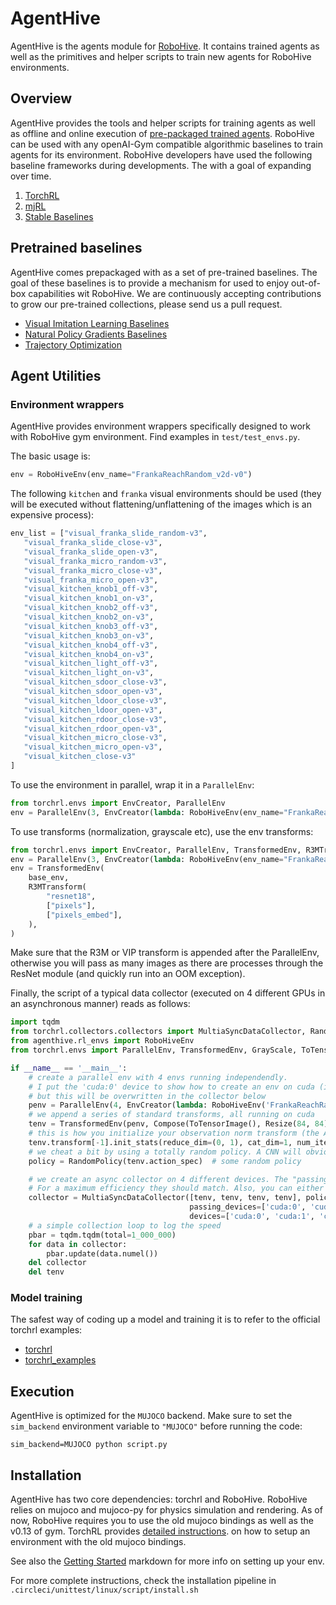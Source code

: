 # AgentHive

AgentHive is the agents module for [RoboHive](https://sites.google.com/view/robohive). It contains trained agents as well as the primitives and helper scripts to train new agents for RoboHive environments.

## Overview
AgentHive provides the tools and helper scripts for training agents as well as offline and online execution of [pre-packaged trained agents](agents). RoboHive can be used with any openAI-Gym compatible algorithmic baselines to train agents for its environment. RoboHive developers have used the following baseline frameworks during developments. The with a goal of expanding over time.
1. [TorchRL](https://pytorch.org/rl/)
2. [mjRL](https://github.com/aravindr93/mjrl)
3. [Stable Baselines](https://github.com/DLR-RM/stable-baselines3)

## Pretrained baselines
AgentHive comes prepackaged with as a set of pre-trained baselines. The goal of these baselines is to provide a mechanism for used to enjoy out-of-box capabilities wit RoboHive. We are continuously accepting contributions to grow our pre-trained collections, please send us a pull request.
- [Visual Imitation Learning Baselines](scripts)
- [Natural Policy Gradients Baselines](agents)
- [Trajectory Optimization](agents)


## Agent Utilities

### Environment wrappers

AgentHive provides environment wrappers specifically designed to work with RoboHive
gym environment.
Find examples in `test/test_envs.py`.

The basic usage is:
```python
env = RoboHiveEnv(env_name="FrankaReachRandom_v2d-v0")
```

The following `kitchen` and `franka` visual environments should be used (they will be executed without flattening/unflattening of
the images which is an expensive process):
```python
env_list = ["visual_franka_slide_random-v3",
   "visual_franka_slide_close-v3",
   "visual_franka_slide_open-v3",
   "visual_franka_micro_random-v3",
   "visual_franka_micro_close-v3",
   "visual_franka_micro_open-v3",
   "visual_kitchen_knob1_off-v3",
   "visual_kitchen_knob1_on-v3",
   "visual_kitchen_knob2_off-v3",
   "visual_kitchen_knob2_on-v3",
   "visual_kitchen_knob3_off-v3",
   "visual_kitchen_knob3_on-v3",
   "visual_kitchen_knob4_off-v3",
   "visual_kitchen_knob4_on-v3",
   "visual_kitchen_light_off-v3",
   "visual_kitchen_light_on-v3",
   "visual_kitchen_sdoor_close-v3",
   "visual_kitchen_sdoor_open-v3",
   "visual_kitchen_ldoor_close-v3",
   "visual_kitchen_ldoor_open-v3",
   "visual_kitchen_rdoor_close-v3",
   "visual_kitchen_rdoor_open-v3",
   "visual_kitchen_micro_close-v3",
   "visual_kitchen_micro_open-v3",
   "visual_kitchen_close-v3"
]
```

To use the environment in parallel, wrap it in a `ParallelEnv`:
```python
from torchrl.envs import EnvCreator, ParallelEnv
env = ParallelEnv(3, EnvCreator(lambda: RoboHiveEnv(env_name="FrankaReachRandom_v2d-v0")))
```

To use transforms (normalization, grayscale etc), use the env transforms:
```python
from torchrl.envs import EnvCreator, ParallelEnv, TransformedEnv, R3MTransform
env = ParallelEnv(3, EnvCreator(lambda: RoboHiveEnv(env_name="FrankaReachRandom_v2d-v0")))
env = TransformedEnv(
    base_env,
    R3MTransform(
        "resnet18",
        ["pixels"],
        ["pixels_embed"],
    ),
)
```
Make sure that the R3M or VIP transform is appended after the ParallelEnv, otherwise you will
pass as many images as there are processes through the ResNet module (and quickly run into an OOM
exception).

Finally, the script of a typical data collector (executed on 4 different GPUs in an asynchronous manner) reads
as follows:
```python
import tqdm
from torchrl.collectors.collectors import MultiaSyncDataCollector, RandomPolicy
from agenthive.rl_envs import RoboHiveEnv
from torchrl.envs import ParallelEnv, TransformedEnv, GrayScale, ToTensorImage, Resize, ObservationNorm, EnvCreator, Compose, CatFrames

if __name__ == '__main__':
    # create a parallel env with 4 envs running independendly.
    # I put the 'cuda:0' device to show how to create an env on cuda (ie: the output tensors will be on cuda)
    # but this will be overwritten in the collector below
    penv = ParallelEnv(4, EnvCreator(lambda: RoboHiveEnv('FrankaReachRandom_v2d-v0', device='cuda:0', from_pixels=True)))
    # we append a series of standard transforms, all running on cuda
    tenv = TransformedEnv(penv, Compose(ToTensorImage(), Resize(84, 84), GrayScale(), CatFrames(4, in_keys=['pixels']), ObservationNorm(in_keys=['pixels'])))
    # this is how you initialize your observation norm transform (the API will be improved shortly)
    tenv.transform[-1].init_stats(reduce_dim=(0, 1), cat_dim=1, num_iter=1000)
    # we cheat a bit by using a totally random policy. A CNN will obviously slow down collection a bit
    policy = RandomPolicy(tenv.action_spec)  # some random policy

    # we create an async collector on 4 different devices. The "passing_devices"  indicate where the env is placed, and the "device" where the policy is executed.
    # For a maximum efficiency they should match. Also, you can either pass a string for those args (ie all devices match) or a list of strings/devices.
    collector = MultiaSyncDataCollector([tenv, tenv, tenv, tenv], policy=policy, frames_per_batch=400, max_frames_per_traj=1000, total_frames=1_000_000,
                                        passing_devices=['cuda:0', 'cuda:1', 'cuda:2', 'cuda:3'],
                                        devices=['cuda:0', 'cuda:1', 'cuda:2', 'cuda:3'])
    # a simple collection loop to log the speed
    pbar = tqdm.tqdm(total=1_000_000)
    for data in collector:
        pbar.update(data.numel())
    del collector
    del tenv

```

### Model training

The safest way of coding up a model and training it is to refer to the official
torchrl examples:
- [torchrl](https://github.com/pytorch/rl/tree/main/examples)
- [torchrl_examples](https://github.com/compsciencelab/torchrl_examples)

## Execution

AgentHive is optimized for the `MUJOCO` backend. Make sure to set the `sim_backend` environment variable to `"MUJOCO"`
before running the code:
```
sim_backend=MUJOCO python script.py
```

## Installation
AgentHive has two core dependencies: torchrl and RoboHive. RoboHive relies on mujoco
and mujoco-py for physics simulation and rendering. As of now, RoboHive requires
you to use the old mujoco bindings as well as the v0.13 of gym.
TorchRL provides [detailed instructions](https://pytorch.org/rl/reference/generated/knowledge_base/MUJOCO_INSTALLATION.html#installing-mujoco).
on how to setup an environment with the old mujoco bindings.

See also the [Getting Started](GET_STARTED.md) markdown for more info on setting up your env.

For more complete instructions, check the installation pipeline in `.circleci/unittest/linux/script/install.sh`
